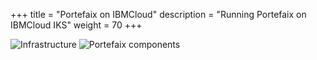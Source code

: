 +++
title = "Portefaix on IBMCloud"
description = "Running Portefaix on IBMCloud IKS"
weight = 70
+++

<img src="/docs/images/portefaix-ibm-infra.svg" alt="Infrastructure" class="mt-3 mb-3 rounded">

<img src="/docs/images/portefaix-ibm.svg" alt="Portefaix components" class="mt-3 mb-3 rounded">

